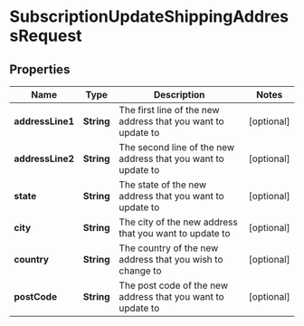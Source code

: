 

# SubscriptionUpdateShippingAddressRequest


## Properties

| Name | Type | Description | Notes |
|------------ | ------------- | ------------- | -------------|
|**addressLine1** | **String** | The first line of the new address that you want to update to |  [optional] |
|**addressLine2** | **String** | The second line of the new address that you want to update to |  [optional] |
|**state** | **String** | The state of the new address that you want to update to |  [optional] |
|**city** | **String** | The city of the new address that you want to update to |  [optional] |
|**country** | **String** | The country of the new address that you wish to change to |  [optional] |
|**postCode** | **String** | The post code of the new address that you want to update to |  [optional] |



